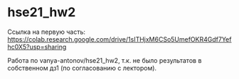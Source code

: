 # hse21_hw2

Ссылка на первую часть: https://colab.research.google.com/drive/1sITHjxM6CSo5UmefOKR4Gdf7Yefhc0X5?usp=sharing

Работа по vanya-antonov/hse21_hw2, т.к. не было результатов в собственном дз1 (по согласованию с лектором).
